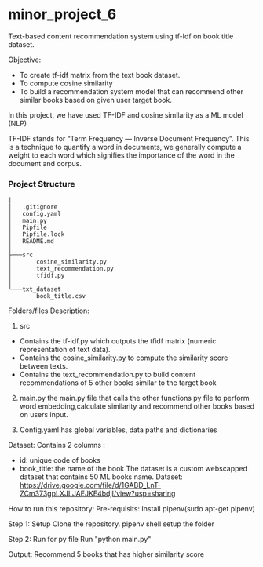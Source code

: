 # minor_project_6

Text-based content recommendation system using tf-Idf on book title dataset.

Objective:

+ To create tf-idf matrix from the text book dataset.
+ To compute cosine similarity
+ To build a recommendation system model that can recommend other similar books based on given user target book.

In this project, we have used TF-IDF and cosine similarity as a ML model (NLP)

TF-IDF stands for “Term Frequency — Inverse Document Frequency”. This is a technique to quantify a word in documents, we generally compute a weight to each word which signifies the importance of the word in the document and corpus.

### Project Structure
```
|
│   .gitignore
│   config.yaml
│   main.py
│   Pipfile
│   Pipfile.lock
│   README.md
│
├───src
│       cosine_similarity.py
│       text_recommendation.py
│       tfidf.py
│
└───txt_dataset
        book_title.csv
   ```

Folders/files Description:

1. src
+ Contains the tf-idf.py which outputs the tfidf matrix (numeric representation of text data).
+ Contains the cosine_similarity.py to compute the similarity score between texts.
+ Contains the text_recommendation.py to build content recommendations  of 5 other books similar to the target book

2. main.py
the main.py file that calls the other functions py file to perform word embedding,calculate similarity and recommend other books based on users input.

4. Config.yaml
has global variables, data paths and dictionaries

Dataset:
Contains 2 columns : 
+ id: unique code of books
+ book_title: the name of the book
The dataset is a custom webscapped dataset that contains 50  ML books name.
Dataset: https://drive.google.com/file/d/1GABD_LnT-ZCm373gpLXJLJAEJKE4bdjI/view?usp=sharing


How to run this repository:
Pre-requisits: Install pipenv(sudo apt-get pipenv)

Step 1: Setup
Clone the repository.
pipenv shell
setup the folder

Step 2: Run for py file
Run "python main.py"

Output:
Recommend 5 books that has higher similarity score
